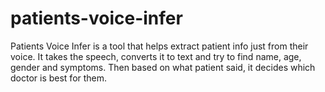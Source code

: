 # patients-voice-infer
Patients Voice Infer is a tool that helps extract patient info just from their voice. It takes the speech, converts it to text and try to find name, age, gender and symptoms. Then based on what patient said, it decides which doctor is best for them.
